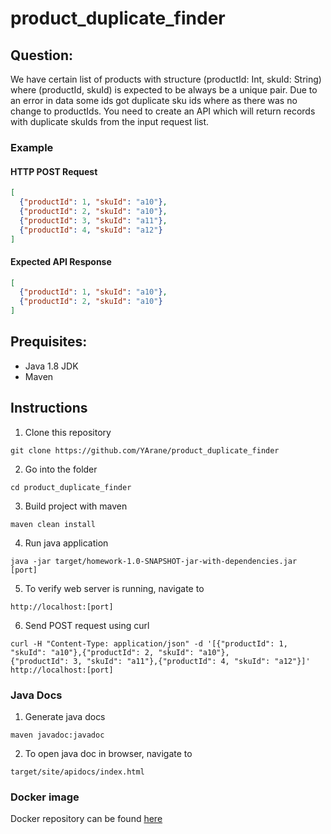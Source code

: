 # product_duplicate_finder

## Question:

We have certain list of products with structure (productId: Int, skuId: String) where (productId, skuId) is expected to be always be a unique pair. Due to an error in data some ids got duplicate sku ids where as there was no change to productIds. You need to create an API which will return records with duplicate skuIds from the input request list.

### Example

#### HTTP POST Request
```json
[
  {"productId": 1, "skuId": "a10"},
  {"productId": 2, "skuId": "a10"},
  {"productId": 3, "skuId": "a11"},
  {"productId": 4, "skuId": "a12"}
]
```
#### Expected API Response
```json
[
  {"productId": 1, "skuId": "a10"},
  {"productId": 2, "skuId": "a10"}
]
```

## Prequisites:
* Java 1.8 JDK
* Maven

## Instructions
1. Clone this repository

  `git clone https://github.com/YArane/product_duplicate_finder`
  
2. Go into the folder

  `cd product_duplicate_finder`
  
3. Build project with maven

  `maven clean install`
  
4. Run java application

  `java -jar target/homework-1.0-SNAPSHOT-jar-with-dependencies.jar [port]`
  
5. To verify web server is running, navigate to

  `http://localhost:[port]`
  
6. Send POST request using curl

  `curl -H "Content-Type: application/json" -d '[{"productId": 1, "skuId": "a10"},{"productId": 2, "skuId": "a10"},                      {"productId": 3, "skuId": "a11"},{"productId": 4, "skuId": "a12"}]' http://localhost:[port]`
  
### Java Docs
1. Generate java docs 

`maven javadoc:javadoc`

2. To open java doc in browser, navigate to

`target/site/apidocs/index.html`

    
  ### Docker image
Docker repository can be found [here](https://hub.docker.com/r/yarane/product_duplicate_finder/tags)
  
